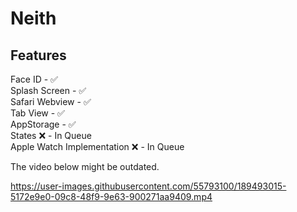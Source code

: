 # Neith
## Features 
Face ID - ✅\
Splash Screen - ✅ \
Safari Webview - ✅ \
Tab View - ✅ \
AppStorage - ✅ \
States ❌ - In Queue \
Apple Watch Implementation ❌ - In Queue 

The video below might be outdated.

https://user-images.githubusercontent.com/55793100/189493015-5172e9e0-09c8-48f9-9e63-900271aa9409.mp4

